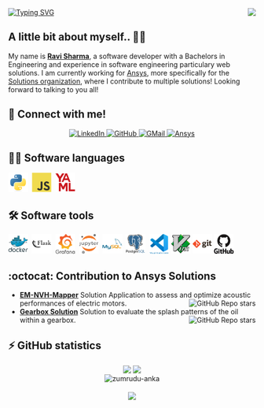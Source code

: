 <img align="right" src="https://visitor-badge.laobi.icu/badge?page_id=ravi-krsharma.ravi-krsharma">
<a href="https://git.io/typing-svg"><img src="https://readme-typing-svg.demolab.com?font=Fira+Code&weight=500&pause=1000&color=2264F7&width=435&lines=Hi+there%F0%9F%99%8B%E2%80%8D%E2%99%82%EF%B8%8F" alt="Typing SVG" /></a>


## A little bit about myself.. 👋😁

My name is [**Ravi Sharma**](https://www.linkedin.com/in/ravi-sharma-740674117/), a software developer with a Bachelors in Engineering and experience in software engineering particulary web solutions. I am currently working for [Ansys](https://www.ansys.com/), more specifically for the [Solutions organization](https://github.com/Solution-Applications), where I contribute to multiple solutions! Looking forward to talking to you all!


## :handshake: Connect with me!

<div align=center>
  <a href="https://www.linkedin.com/in/ravi-sharma-740674117/">
    <img src="https://img.shields.io/badge/LinkedIn-0077B5?style=for-the-badge&logo=linkedin&logoColor=white" title="LinkedIn"/>
  </a>
  <a href="https://github.com/ravi-krsharma">
  <img src="https://img.shields.io/badge/GitHub-100000?style=for-the-badge&logo=github&logoColor=white" title="GitHub"/>
  </a>
  <a href="mailto:ravikr731@gmail.com">
    <img src="https://img.shields.io/badge/Gmail-D14836?style=for-the-badge&logo=gmail&logoColor=white" title="GMail"/>
  </a>
  <a href="https://www.github.com/Solution-Applications">
    <img src="https://img.shields.io/badge/Ansys-ffc107.svg?style=for-the-badge&logo=data:image/png;base64,iVBORw0KGgoAAAANSUhEUgAAABAAAAAQCAIAAACQkWg2AAABDklEQVQ4jWNgoDfg5mD8vE7q/3bpVyskbW0sMRUwofHD7Dh5OBkZGBgW7/3W2tZpa2tLQEOyOzeEsfumlK2tbVpaGj4N6jIs1lpsDAwMJ278sveMY2BgCA0NFRISwqkhyQ1q/Nyd3zg4OBgYGNjZ2ePi4rB5loGBhZnhxTLJ/9ulv26Q4uVk1NXV/f///////69du4Zdg78lx//t0v+3S88rFISInD59GqIH2esIJ8G9O2/XVwhjzpw5EAam1xkkBJn/bJX+v1365hxxuCAfH9+3b9/+////48cPuNehNsS7cDEzMTAwMMzb+Q2u4dOnT2vWrMHu9ZtzxP9vl/69RVpCkBlZ3N7enoDXBwEAAA+YYitOilMVAAAAAElFTkSuQmCC" title="Ansys"/>
  </a>
</div>


## :man_technologist: Software languages

<div>
  <img src="https://github.com/devicons/devicon/blob/master/icons/python/python-original.svg" title="Python" alt="Python" width="40" height="40"/>&nbsp;
  <img src="https://github.com/devicons/devicon/blob/master/icons/javascript/javascript-original.svg" title="Javascript"  alt="Javascript" width="40" height="40"/>&nbsp;
  <img src="https://github.com/devicons/devicon/blob/master/icons/yaml/yaml-plain.svg" title="Yaml"  alt="Yaml" width="40" height="40"/>&nbsp;
</div>

## :hammer_and_wrench: Software tools

<div>
  <img src="https://github.com/devicons/devicon/blob/master/icons/docker/docker-original-wordmark.svg" title="Docker"  alt="Docker" width="40" height="40"/>&nbsp;
  <img src="https://github.com/devicons/devicon/blob/master/icons/flask/flask-original-wordmark.svg" title="Flask" alt="Flask" width="40" height="40"/>&nbsp;
  <img src="https://github.com/devicons/devicon/blob/master/icons/grafana/grafana-original-wordmark.svg" title="Grafana" alt="Grafana" width="40" height="40"/>&nbsp;
  <img src="https://github.com/devicons/devicon/blob/master/icons/jupyter/jupyter-original-wordmark.svg" title="Jupyter" alt="Jupyter" width="40" height="40"/>&nbsp;
  <img src="https://github.com/devicons/devicon/blob/master/icons/mysql/mysql-original-wordmark.svg" title="MySQL"  alt="MySQL" width="40" height="40"/>&nbsp;
  <img src="https://github.com/devicons/devicon/blob/master/icons/postgresql/postgresql-original-wordmark.svg" title="PostgreSQL"  alt="PostgreSQL" width="40" height="40"/>&nbsp;
  <img src="https://github.com/devicons/devicon/blob/master/icons/vscode/vscode-original-wordmark.svg" title="VSCode" **alt="VSCode" width="40" height="40"/>
  <img src="https://github.com/devicons/devicon/blob/master/icons/vim/vim-original.svg" title="vim" **alt="vim" width="40" height="40"/>
  <img src="https://github.com/devicons/devicon/blob/master/icons/git/git-original-wordmark.svg" title="Git" **alt="Git" width="40" height="40"/>
  <img src="https://github.com/devicons/devicon/blob/master/icons/github/github-original-wordmark.svg" title="GitHub" **alt="GitHub" width="40" height="40"/>
</div>


## :octocat: Contribution to Ansys Solutions

- **[EM-NVH-Mapper](https://github.com/Solution-Applications/em-nvh-mapper)** Solution Application to assess and optimize acoustic performances of electric motors. <img align="right" alt="GitHub Repo stars" src="https://img.shields.io/github/stars/Solution-Applications/em-nvh-mapper?style=social"> 
- **[Gearbox Solution](https://github.com/Solution-Applications/gearbox_flow_poc)** Solution to evaluate the splash patterns of the oil within a gearbox. <img align="right" alt="GitHub Repo stars" src="https://img.shields.io/github/stars/Solution-Applications/gearbox_flow_poc?style=social"> 



## ⚡ GitHub statistics

<div align=center>
   <img align=center width="40%" src="https://github-readme-stats.vercel.app/api/top-langs/?username=ravi-krsharma&layout=donut-vertical"/>
  <img align=center width="60%" src="https://github-readme-stats.vercel.app/api?username=ravi-krsharma&count_private=true&show_icons=true&theme=react&border_color=61dafb&hide_border=true"/>
  <br/>
  <img align=center width="60%" src="https://github-readme-streak-stats.herokuapp.com/?user=ravi-krsharma&theme=react&border=61dafb&hide_border=true" alt="zumrudu-anka" />
  <br/>
  <br/>
<!--   <img align=center src="https://github-readme-activity-graph.cyclic.app/graph?username=ravi-krsharma&count_private=true&theme=react-dark&bg_color=20232a&hide_border=true" width="100%"/> -->
  <img align=center src="https://github-readme-activity-graph.vercel.app/graph?username=ravi-krsharma&count_private=true&theme=react-dark&bg_color=20232a&hide_border=true" width="100%"/>
</div>
